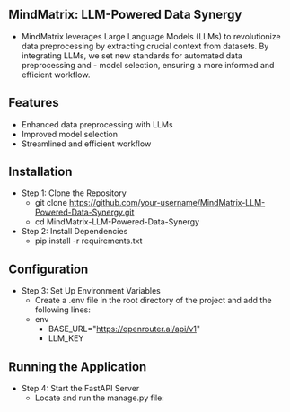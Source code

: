 ## MindMatrix: LLM-Powered Data Synergy
- MindMatrix leverages Large Language Models (LLMs) to revolutionize data preprocessing by extracting crucial context from datasets. By integrating LLMs, we set new standards for automated data preprocessing and - model selection, ensuring a more informed and efficient workflow.

## Features
- Enhanced data preprocessing with LLMs
- Improved model selection
- Streamlined and efficient workflow
## Installation
- Step 1: Clone the Repository
  - git clone https://github.com/your-username/MindMatrix-LLM-Powered-Data-Synergy.git
  - cd MindMatrix-LLM-Powered-Data-Synergy
- Step 2: Install Dependencies
  - pip install -r requirements.txt
## Configuration
- Step 3: Set Up Environment Variables
  - Create a .env file in the root directory of the project and add the following lines:
  - env
    - BASE_URL="https://openrouter.ai/api/v1"
    - LLM_KEY

## Running the Application
- Step 4: Start the FastAPI Server
  - Locate and run the manage.py file:

